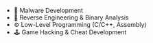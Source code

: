 - 🐛 Malware Development  
- 🧠 Reverse Engineering & Binary Analysis  
- ⚙️ Low-Level Programming (C/C++, Assembly)
- 🕹️ Game Hacking & Cheat Development  

